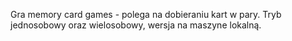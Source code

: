 Gra memory card games - polega na dobieraniu kart w pary.
Tryb jednosobowy oraz wielosobowy, wersja na maszyne lokalną.
